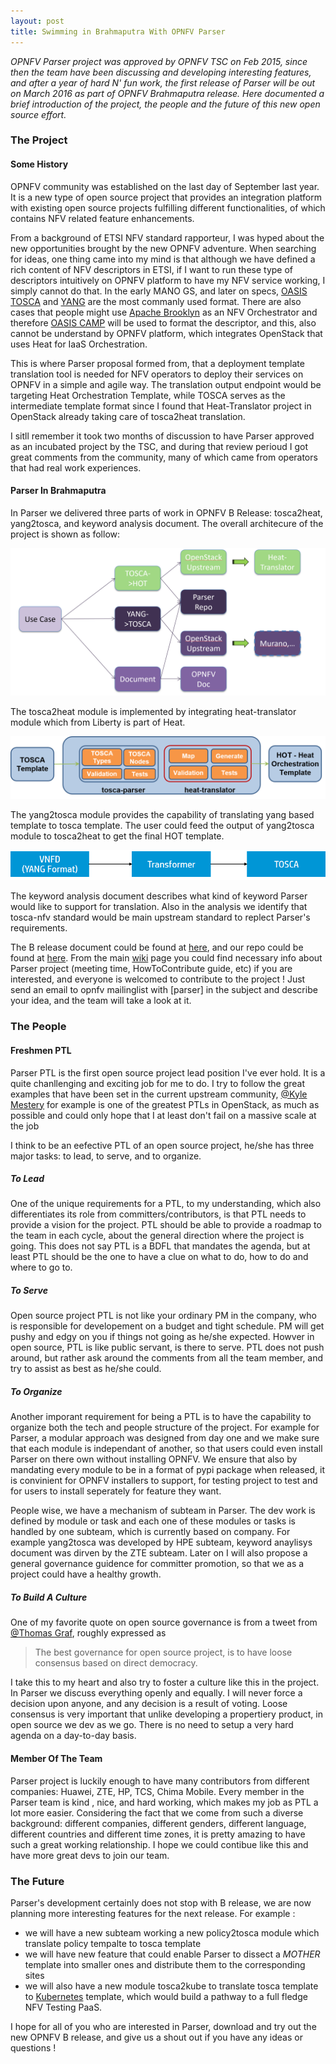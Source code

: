 ```yaml
---
layout: post
title: Swimming in Brahmaputra With OPNFV Parser
---
```


*OPNFV Parser project was approved by OPNFV TSC on Feb 2015, since then the team have been discussing and developing
interesting features, and after a year of hard N' fun work, the first release of Parser will be out on March 2016 as
part of OPNFV Brahmaputra release. Here documented a brief introduction of the project, the people and the future of
this new open source effort.*

### The Project

#### Some History

OPNFV community was established on the last day of September last year. It is a new type of open source project that provides
an integration platform with existing open source projects fulfilling different functionalities, of which contains NFV related 
feature enhancements.

From a background of ETSI NFV standard rapporteur, I was hyped about the new opportunities brought by the new OPNFV adventure. 
When searching for ideas, one thing came into my mind is that although we have defined a rich content of NFV descriptors in ETSI,
if I want to run these type of descriptors intuitively on OPNFV platform to have my NFV service working, I simply cannot do that.
In the early MANO GS, and later on specs, [OASIS TOSCA](https://www.oasis-open.org/committees/tc_home.php?wg_abbrev=tosca) and [YANG](https://tools.ietf.org/html/rfc6020) are the most commanly used format. There are also cases that people might use [Apache Brooklyn](https://brooklyn.apache.org/) as an NFV Orchestrator and therefore [OASIS CAMP](https://www.oasis-open.org/committees/tc_home.php?wg_abbrev=camp) will be used to format the descriptor, and this, also cannot be understand by OPNFV platform, which integrates OpenStack that uses Heat for IaaS Orchestration.

This is where Parser proposal formed from, that a deployment template translation tool is needed for NFV operators to deploy 
their services on OPNFV in a simple and agile way. The translation output endpoint would be targeting Heat Orchestration Template,
while TOSCA serves as the intermediate template format since I found that Heat-Translator project in OpenStack already taking care
of tosca2heat translation.

I sitll remember it took two months of discussion to have Parser approved as an incubated project by the TSC, and during that review
perioud I got great comments from the community, many of which came from operators that had real work experiences. 

#### Parser In Brahmaputra

In Parser we delivered three parts of work in OPNFV B Release: tosca2heat, yang2tosca, and keyword analysis document. The overall architecure
of the project is shown as follow:

![Parser Architecture](https://raw.githubusercontent.com/hannibalhuang/hannibalhuang.github.io/master/image/parser-arch.PNG)

The tosca2heat module is implemented by integrating heat-translator module which from Liberty is part of Heat.

![tosca2heat arch](https://raw.githubusercontent.com/hannibalhuang/hannibalhuang.github.io/master/image/tosca2heat.png)

The yang2tosca module provides the capability of translating yang based template to tosca template. The user could feed the output of yang2tosca module to tosca2heat to get the final HOT template. 

![yang2tosca arch](https://raw.githubusercontent.com/hannibalhuang/hannibalhuang.github.io/master/image/yang2tosca.png)

The keyword analysis document describes what kind of keyword Parser would like to support for translation. Also in the analysis we identify that tosca-nfv standard would be main upstream standard to replect Parser's requirements.

The B release document could be found at [here](http://artifacts.opnfv.org/parser/brahmaputra/docs/parser_docs/index.html), and our repo
could be found at [here](https://gerrit.opnfv.org/gerrit/#/admin/projects/?filter=parser). From the main [wiki](https://wiki.opnfv.org/parser)
page you could find necessary info about Parser project (meeting time, HowToContribute guide, etc) if you are interested, and everyone
is welcomed to contribute to the project ! Just send an email to opnfv mailinglist with [parser] in the subject and describe your idea, 
and the team will take a look at it.

### The People

#### Freshmen PTL

Parser PTL is the first open source project lead position I've ever hold. It is a quite chanllenging and exciting job for me to do. I try to
follow the great examples that have been set in the current upstream community, [@Kyle Mestery](https://twitter.com/mestery) for example is 
one of the greatest PTLs in OpenStack, as much as possible and could only hope that I at least don't fail on a massive scale at the job

I think to be an eefective PTL of an open source project, he/she has three major tasks: to lead, to serve, and to organize.

##### To Lead

One of the unique requirements for a PTL, to my understanding, which also differentiates its role from committers/contributors, is that PTL needs to 
provide a vision for the project. PTL should be able to provide a roadmap to the team in each cycle, about the general direction where the
project is going. This does not say PTL is a BDFL that mandates the agenda, but at least PTL should be the one to have a clue on what to do, how to do and where to go to.

##### To Serve

Open source project PTL is not like your ordinary PM in the company, who is responsible for developement on a budget and tight schedule. PM will
get pushy and edgy on you if things not going as he/she expected. Howver in open source, PTL is like public servant, is there to serve. PTL does not push around, but rather ask around the comments from all the team member, and try to assist as best as he/she could. 

##### To Organize

Another imporant requirement for being a PTL is to have the capability to organize both the tech and people structure of the project. For example for Parser, a modular approach was designed from day one and we make sure that each module is independant of another, so that users could even install Parser on there own without installing OPNFV. We ensure that also by mandating every module to be in a format of pypi package when released,
it is convinient for OPNFV installers to support, for testing project to test and for users to install seperately for feature they want.

People wise, we have a mechanism of subteam in Parser. The dev work is defined by module or task and each one of these modules or tasks is handled by
one subteam, which is currently based on company. For example yang2tosca was developed by HPE subteam, keyword anaylisys document was dirven by the ZTE subteam. Later on I will also propose a general governance guidence for committer promotion, so that we as a project could have a healthy growth.

##### To Build A Culture

One of my favorite quote on open source governance is from a tweet from [@Thomas Graf](https://twitter.com/tgraf__), roughly expressed as

> The best governance for open source project, is to have loose consensus based on direct democracy.

I take this to my heart and also try to foster a culture like this in the project. In Parser we discuss everything openly and equally. I will never force a decision upon anyone, and any decision is a result of voting. Loose consensus is very important that unlike developing a propertiery product, in open source we dev as we go. There is no need to setup a very hard agenda on a day-to-day basis.

#### Member Of The Team

Parser project is luckily enough to have many contributors from different companies: Huawei, ZTE, HP, TCS, Chima Mobile. Every member in the Parser team is kind , nice, and hard working, which makes my job as PTL a lot more easier. Considering the fact that we come from such a diverse background: different companies, different genders, different language, different countries and different time zones, it is pretty amazing to have such a great working relationship. I hope we could contibue like this and have more great devs to join our team.

### The Future

Parser's development certainly does not stop with B release, we are now planning more interesting features for the next release. For example :

- we will have a new subteam working a new policy2tosca module which translate policy tempalte to tosca template
- we will have new feature that could enable Parser to dissect a *MOTHER* template into smaller ones and distribute them to the corresponding sites
- we will also have a new module tosca2kube to translate tosca template to [Kubernetes](https://kubernetes.io/) template, which would build a pathway to a full fledge NFV Testing PaaS.

I hope for all of you who are interested in Parser, download and try out the new OPNFV B release, and give us a shout out if you have any ideas or questions !
